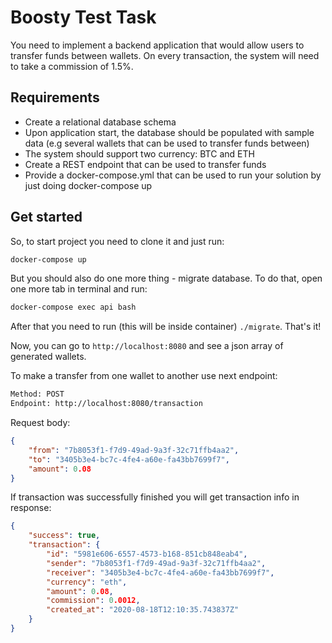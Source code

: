 # Boosty Test Task

You need to implement a backend application that would allow users to transfer funds between wallets. On every transaction, the system will need to take a commission of 1.5%.

## Requirements

- Create a relational database schema
- Upon application start, the database should be populated with sample data (e.g several wallets that can be used to transfer funds between)
- The system should support two currency: BTC and ETH
- Create a REST endpoint that can be used to transfer funds
- Provide a docker-compose.yml that can be used to run your solution by just doing docker-compose up

## Get started

So, to start project you need to clone it and just run:

```bash
docker-compose up
```

But you should also do one more thing - migrate database. To do that, open one more tab in terminal and run:

```bash
docker-compose exec api bash
```

After that you need to run (this will be inside container) `./migrate`. That's it!

Now, you can go to `http://localhost:8080` and see a json array of generated wallets.

To make a transfer from one wallet to another use next endpoint:

```bash
Method: POST
Endpoint: http://localhost:8080/transaction
```

Request body:

```json
{
    "from": "7b8053f1-f7d9-49ad-9a3f-32c71ffb4aa2",
    "to": "3405b3e4-bc7c-4fe4-a60e-fa43bb7699f7",
    "amount": 0.08
}
```

If transaction was successfully finished you will get transaction info in response:

```json
{
    "success": true,
    "transaction": {
        "id": "5981e606-6557-4573-b168-851cb848eab4",
        "sender": "7b8053f1-f7d9-49ad-9a3f-32c71ffb4aa2",
        "receiver": "3405b3e4-bc7c-4fe4-a60e-fa43bb7699f7",
        "currency": "eth",
        "amount": 0.08,
        "commission": 0.0012,
        "created_at": "2020-08-18T12:10:35.743837Z"
    }
}
```


